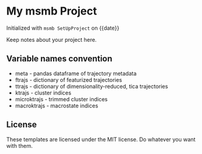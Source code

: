 My msmb Project
===============

Initialized with `msmb SetUpProject` on {{date}}

Keep notes about your project here.

## Variable names convention

 - meta - pandas dataframe of trajectory metadata
 - ftrajs - dictionary of featurized trajectories
 - ttrajs - dictionary of dimensionality-reduced, tica trajectories
 - ktrajs - cluster indices
 - microktrajs - trimmed cluster indices
 - macroktrajs - macrostate indices

## License

These templates are licensed under the MIT license. Do whatever
you want with them.
